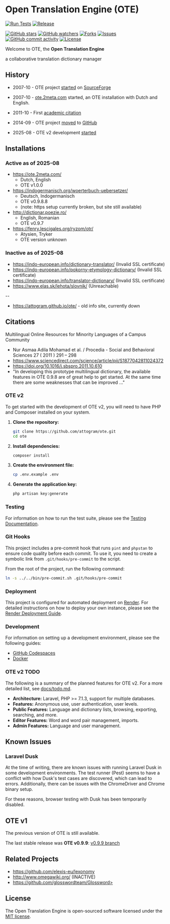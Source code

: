 # Open Translation Engine (OTE)

[![Run Tests](https://github.com/attogram/ote/actions/workflows/tests.yml/badge.svg)](https://github.com/attogram/ote/actions/workflows/tests.yml)
[![Release](https://img.shields.io/github/v/release/attogram/ote?style=flat)](https://github.com/attogram/ote/releases)

[![GitHub stars](https://img.shields.io/github/stars/attogram/ote?style=flat)](https://github.com/attogram/ote/stargazers)
[![GitHub watchers](https://img.shields.io/github/watchers/attogram/ote?style=flat)](https://github.com/attogram/ote/watchers)
[![Forks](https://img.shields.io/github/forks/attogram/ote?style=flat)](https://github.com/attogram/ote/forks)
[![Issues](https://img.shields.io/github/issues/attogram/ote?style=flat)](https://github.com/attogram/ote/issues)
[![GitHub commit activity](https://img.shields.io/github/commit-activity/t/attogram/ote?style=flat)](https://github.com/attogram/ote/commits/main/)
[![License](https://img.shields.io/github/license/attogram/ote?style=flat)](./LICENSE)

Welcome to OTE, the **Open Translation Engine**

a collaborative translation dictionary manager

## History

- 2007-10 - OTE project [started](https://sourceforge.net/projects/ote/) 
  on [SourceForge](https://sourceforge.net/p/ote/code/1/)

- 2007-10 - [ote.2meta.com](https://ote.2meta.com/) started, an OTE installation with Dutch and English.

- 2011-10 - First [academic citation](https://www.sciencedirect.com/science/article/pii/S1877042811024372)

- 2014-09 - OTE project [moved](https://github.com/attogram/ote/tree/f23a6d5c665a740f45960aa380e8ab47d2d301bc)
  to [GitHub](https://github.com/attogram/ote/)

- 2025-08 - OTE v2 development [started](https://github.com/attogram/ote/blob/71edc2a5877bb5e992b12e149e61d437a7357db2/OTE2.md)

## Installations

### Active as of 2025-08

- https://ote.2meta.com/ 
    - Dutch, English 
    - OTE v1.0.0
- https://indogermanisch.org/woerterbuch-uebersetzer/ 
    - Deutsch, Indogermanisch
    - OTE v0.9.8.8
    - (note: https setup currently broken, but site still available)
- http://dictionar.poezie.ro/ 
    - English, Romanian
    - OTE v0.9.7
- https://fenry.lescigales.org/ryzom/otr/ 
    - Atysien, Tryker
    - OTE version unknown

### Inactive as of 2025-08

- https://indo-european.info/dictionary-translator/ (Invalid SSL certificate)
- https://indo-european.info/pokorny-etymology-dictionary/ (Invalid SSL certificate)
- https://indo-european.info/translator-dictionary/ (Invalid SSL certificate)
- https://www.elas.sk/lehota/slovnik/ (Unreachable)

--
- https://attogram.github.io/ote/ - old info site, currently down

## Citations

Multilingual Online Resources for Minority Languages of a Campus Community

*   Nur Asmaa Adila Mohamad et al. / Procedia - Social and Behavioral Sciences 27 ( 2011 ) 291 – 298
*   <https://www.sciencedirect.com/science/article/pii/S1877042811024372>
*   <https://doi.org/10.1016/j.sbspro.2011.10.610>
*   "In developing this prototype multilingual dictionary, the available features in OTE 0.9.8 are of great
    help to get started. At the same time there are some weaknesses that can be improved ..."

### OTE v2

To get started with the development of OTE v2, you will need to have PHP and Composer installed on your system.

1.  **Clone the repository:**
    ```bash
    git clone https://github.com/attogram/ote.git
    cd ote
    ```
2.  **Install dependencies:**
    ```bash
    composer install
    ```
3.  **Create the environment file:**
    ```bash
    cp .env.example .env
    ```
4.  **Generate the application key:**
    ```bash
    php artisan key:generate
    ```

### Testing

For information on how to run the test suite, please see the [Testing Documentation](tests/README.md).

### Git Hooks

This project includes a pre-commit hook that runs `pint` and `phpstan` to ensure code quality before each commit. To use it, you need to create a symbolic link from `.git/hooks/pre-commit` to the script.

From the root of the project, run the following command:

```bash
ln -s ../../bin/pre-commit.sh .git/hooks/pre-commit
```

### Deployment

This project is configured for automated deployment on [Render](https://render.com/). For detailed instructions on how to deploy your own instance, please see the [Render Deployment Guide](docs/render.md).

### Development

For information on setting up a development environment, please see the following guides:

-   [GitHub Codespaces](docs/github-codespaces.md)
-   [Docker](docs/docker.md)

### OTE v2 TODO

The following is a summary of the planned features for OTE v2. For a more detailed list, see [docs/todo.md](docs/todo.md).

*   **Architecture:** Laravel, PHP >= 7.1.3, support for multiple databases.
*   **Features:** Anonymous use, user authentication, user levels.
*   **Public Features:** Language and dictionary lists, browsing, exporting, searching, and more.
*   **Editor Features:** Word and word pair management, imports.
*   **Admin Features:** Language and user management.

## Known Issues

### Laravel Dusk

At the time of writing, there are known issues with running Laravel Dusk in some development environments. 
The test runner (Pest) seems to have a conflict with how Dusk's test cases are discovered, 
which can lead to errors. Additionally, there can be issues with the ChromeDriver and Chrome binary setup.

For these reasons, browser testing with Dusk has been temporarily disabled.

## OTE v1

The previous version of OTE is still available.

The last stable release was **OTE v0.9.9**: [v0.9.9 branch](https://github.com/attogram/ote/tree/v0.9.9)

## Related Projects

- https://github.com/elexis-eu/lexonomy
- http://www.omegawiki.org/ (INACTIVE)
- https://github.com/glosswordteam/Glossword>

## License

The Open Translation Engine is open-sourced software licensed under the
[MIT license](https://opensource.org/licenses/MIT).
